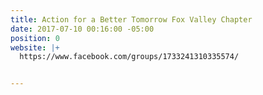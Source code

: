 ```yaml
---
title: Action for a Better Tomorrow Fox Valley Chapter
date: 2017-07-10 00:16:00 -05:00
position: 0
website: |+
  https://www.facebook.com/groups/1733241310335574/


---
```


